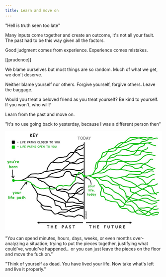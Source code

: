 ```yaml
---
title: Learn and move on 
---
```


"Hell is truth seen too late"

Many inputs come together and create an outcome, it's not all your fault. The past had to be this way given all the factors. 

Good judgment comes from experience. Experience comes mistakes. 

[[prudence]]

We blame ourselves but most things are so random. Much of what we get, we don't deserve. 

Neither blame yourself nor others. Forgive yourself, forgive others. Leave the baggage. 

Would you treat a beloved friend as you treat yourself? Be kind to yourself. If you won't, who will? 

Learn from the past and move on. 

"It's no use going back to yesterday, because I was a different person then"

![](/assets/static/img/life-paths.jpeg)

"You can spend minutes, hours, days, weeks, or even months over-analyzing a situation; trying to put the pieces together, justifying what could've, would've happened... or you can just leave the pieces on the floor and move the fuck on.”


"Think of yourself as dead. You have lived your life. Now take what's left and live it properly."

